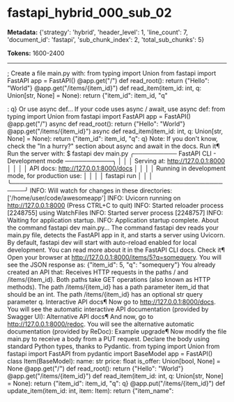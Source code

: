 # fastapi_hybrid_000_sub_02

**Metadata:** {'strategy': 'hybrid', 'header_level': 1, 'line_count': 7, 'document_id': 'fastapi', 'sub_chunk_index': 2, 'total_sub_chunks': 5}

**Tokens:** 1600-2400

---

; Create a file main.py with: from typing import Union from fastapi import FastAPI app = FastAPI() @app.get(&quot;/&quot;) def read_root(): return {&quot;Hello&quot;: &quot;World&quot;} @app.get(&quot;/items/{item_id}&quot;) def read_item(item_id: int, q: Union[str, None] = None): return {&quot;item_id&quot;: item_id, &quot;q&quot;

: q} Or use async def... If your code uses async / await, use async def: from typing import Union from fastapi import FastAPI app = FastAPI() @app.get(&quot;/&quot;) async def read_root(): return {&quot;Hello&quot;: &quot;World&quot;} @app.get(&quot;/items/{item_id}&quot;) async def read_item(item_id: int, q: Union[str, None] = None): return {&quot;item_id&quot;: item_id, &quot;q&quot;: q} Note: If you don't know, check the "In a hurry?" section about async and await in the docs. Run it&para; Run the server with: $ fastapi dev main.py ╭────────── FastAPI CLI - Development mode ───────────╮ │ │ │ Serving at: http://127.0.0.1:8000 │ │ │ │ API docs: http://127.0.0.1:8000/docs │ │ │ │ Running in development mode, for production use: │ │ │ │ fastapi run │ │ │ ╰─────────────────────────────────────────────────────╯ INFO: Will watch for changes in these directories: [&#39;/home/user/code/awesomeapp&#39;] INFO: Uvicorn running on http://127.0.0.1:8000 (Press CTRL+C to quit) INFO: Started reloader process [2248755] using WatchFiles INFO: Started server process [2248757] INFO: Waiting for application startup. INFO: Application startup complete. About the command fastapi dev main.py... The command fastapi dev reads your main.py file, detects the FastAPI app in it, and starts a server using Uvicorn. By default, fastapi dev will start with auto-reload enabled for local development. You can read more about it in the FastAPI CLI docs. Check it&para; Open your browser at http://127.0.0.1:8000/items/5?q=somequery. You will see the JSON response as: {&quot;item_id&quot;: 5, &quot;q&quot;: &quot;somequery&quot;} You already created an API that: Receives HTTP requests in the paths / and /items/{item_id}. Both paths take GET operations (also known as HTTP methods). The path /items/{item_id} has a path parameter item_id that should be an int. The path /items/{item_id} has an optional str query parameter q. Interactive API docs&para; Now go to http://127.0.0.1:8000/docs. You will see the automatic interactive API documentation (provided by Swagger UI): Alternative API docs&para; And now, go to http://127.0.0.1:8000/redoc. You will see the alternative automatic documentation (provided by ReDoc): Example upgrade&para; Now modify the file main.py to receive a body from a PUT request. Declare the body using standard Python types, thanks to Pydantic. from typing import Union from fastapi import FastAPI from pydantic import BaseModel app = FastAPI() class Item(BaseModel): name: str price: float is_offer: Union[bool, None] = None @app.get(&quot;/&quot;) def read_root(): return {&quot;Hello&quot;: &quot;World&quot;} @app.get(&quot;/items/{item_id}&quot;) def read_item(item_id: int, q: Union[str, None] = None): return {&quot;item_id&quot;: item_id, &quot;q&quot;: q} @app.put(&quot;/items/{item_id}&quot;) def update_item(item_id: int, item: Item): return {&quot;item_name&quot;: